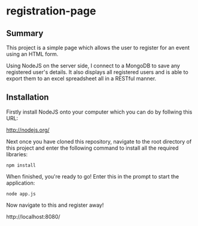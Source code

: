 registration-page
=================

## Summary 

This project is a simple page which allows the user to register for an event using an HTML form.

Using NodeJS on the server side, I connect to a MongoDB to save any registered user's details.
It also displays all registered users and is able to export them to an excel spreadsheet all in a RESTful manner.


## Installation

Firstly install NodeJS onto your computer which you can do by follwing this URL:

http://nodejs.org/

Next once you have cloned this repository, navigate to the root directory of this project and enter the following command to install all the required libraries:

`npm install`

When finished, you're ready to go! Enter this in the prompt to start the application:

`node app.js`

Now navigate to this and register away!

http://localhost:8080/


